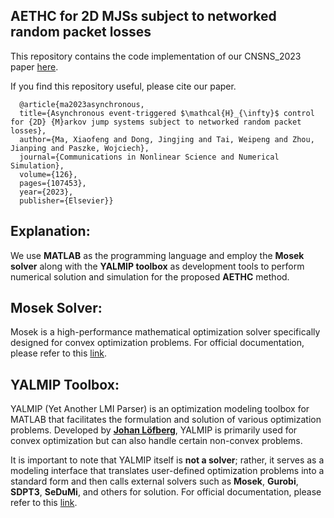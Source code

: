 ## AETHC for 2D MJSs subject to networked random packet losses

This repository contains the code implementation of our CNSNS_2023 paper [here](https://www.sciencedirect.com/science/article/abs/pii/S100757042300374X).

If you find this repository useful, please cite our paper.
```
  @article{ma2023asynchronous,
  title={Asynchronous event-triggered $\mathcal{H}_{\infty}$ control for {2D} {M}arkov jump systems subject to networked random packet losses},
  author={Ma, Xiaofeng and Dong, Jingjing and Tai, Weipeng and Zhou, Jianping and Paszke, Wojciech},
  journal={Communications in Nonlinear Science and Numerical Simulation},
  volume={126},
  pages={107453},
  year={2023},
  publisher={Elsevier}}
```
## Explanation:
We use **MATLAB** as the programming language and employ the **Mosek solver** along with the **YALMIP toolbox** as development tools to perform numerical solution and simulation for the proposed **AETHC** method.

## Mosek Solver:
Mosek is a high-performance mathematical optimization solver specifically designed for convex optimization problems. For official documentation, please refer to this [link](https://www.mosek.com/documentation/).

## YALMIP Toolbox:
YALMIP (Yet Another LMI Parser) is an optimization modeling toolbox for MATLAB that facilitates the formulation and solution of various optimization problems. Developed by [**Johan Löfberg**](https://scholar.google.com/citations?user=No-9sDUAAAAJ&hl=en), YALMIP is primarily used for convex optimization but can also handle certain non-convex problems.

It is important to note that YALMIP itself is **not a solver**; rather, it serves as a modeling interface that translates user-defined optimization problems into a standard form and then calls external solvers such as **Mosek**, **Gurobi**, **SDPT3**, **SeDuMi**, and others for solution. For official documentation, please refer to this [link](https://yalmip.github.io/).
